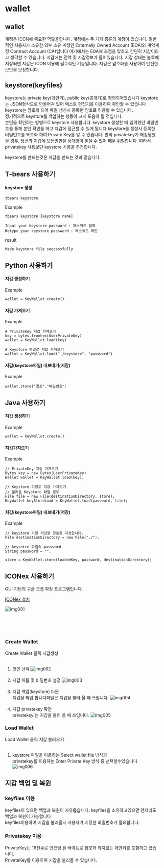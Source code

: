 wallet
==============

## wallet
계정은 ICON에 중요한 역할을합니다. 계정에는 두 가지 종류의 계정이 있습니다. 일반적인 사용자가 소유한 외부 소유 계정인 Externally Owned Account (EOA)와 계약계정 Contract Account (CA)입니다
여기에서는 EOA에 초점을 맞추고 간단히 지갑이라고 생각할 수 있습니다.
지갑에는 잔액 및 지갑정보가 들어있습니다. 지갑 상태는 블록에 저장되면 지갑은 ICON 이용에 필수적인 기능입니다.
지갑은 암호화를 사용하여 안전한 보안을 보장합니다.

## keystore(keyfiles)
keystore는 private key(개인키), public key(공개키)로 정의되어있습니다 keystore는 JSON형식으로 만들어져 있어 텍스트 편집기를 이용하여
확인할 수 있습니다 keystore는 암호화 되어 파일 생성시 등록한 암호로 이용할 수 있습니다.<br>정기적으로 keystore를 백업하는 행동이 크게 도움이 될 것입니다.<br>
본인을 확인하는 방벙으로 keystore 사용합니다. keystore 생성할 때 입력했던 비밀번호를 통해 본인 확인을 하고 지갑에 접근할 수 있게 됩니다
keystore를 생성시 등록한 비밀번호를 복호화 하여 Private Key를 알 수 있습니다. 만약 privatekey가 해킹당했을 경우, 당신의 지갑에 모든권한을 상대방이 얻을 수 있어 매우 위험합니다.
따라서 privatekey 사용보단 keystore 사용을 추천합니다.
<br>

keystore를 만드는것은 지갑을 만드는 것과 같습니다.


## T-bears 사용하기


#### keystore 생성
``` 
tbears keystore 
```
Example
``` 
tbears keystore [keystore name]

Input your keystore password : 패스워드 입력
Retype your keystore password : 패스워드 확인
```
result
```
Made keystore file successfully
```

## Python 사용하기


#### 지갑 생성하기

Example
``` 
wallet = KeyWallet.create()
```

#### 지갑 가져오기

Example
``` 
# PrivateKey 지갑 가져오기
key = bytes.fromhex(UserPrivateKey)
wallet = KeyWallet.load(key)

# Keystore 파일로 지갑 가져오기
wallet = KeyWallet.load("./keystore", "password")
```

#### 지갑(keystore파일) 내보내기(저장)

Example
```
wallet.store("경로","비밀번호")
```



## Java 사용하기


#### 지갑 생성하기

Example
``` 
wallet = KeyWallet.create()
```
#### 지갑가져오기

Example
``` 
// PrivateKey 지갑 가져오기
Bytes key = new Bytes(UserPrivateKey)
Wallet wallet = KeyWallet.load(key);

// Keystore 파일로 지갑 가져오기
// 불러올 Keystore 파일 경로 
File file = new File(destinationDirectory, store);
KeyWallet keyStoreLoad = KeyWallet.load(password, file);
```


#### 지갑(keystore파일) 내보내기(저장)

Example
```
// keyStore 파일 저장할 경로를 지정합니다.
File destinationDirectory = new File("./"); 

// keysotre 파일의 password 
String password = ""; 
   
store = KeyWallet.store(loadedKey, password, destinationDirectory);
```



## ICONex 사용하기
GUI 기반의 구글 크롬 확장 프로그램입니다.


[ICONex 설치](<https://chrome.google.com/webstore/detail/iconex/flpiciilemghbmfalicajoolhkkenfel>)


![img001](./img/iconex001.png)

<br><br><br>
### Create Wallet

Create Wallet 클릭 지갑생성
<br><br>

1. 코인 선택
![img002](./img/iconex002.png)
<br><br>
2. 지갑 이름 및 비밀번호 설정
![img003](./img/iconex003.png)
<br><br>
3. 지갑 백업(keystore) 다운<br>지갑을 백업 합니다파일은 지갑을 불러 올 때 쓰입니다.
![img004](./img/iconex004.png)
<br><br>
4. 지갑 privatekey 확인<br>privatekey 는 지갑을 불러 올 때 쓰입니다.
![img005](./img/iconex005.png)


### Load Wallet

Load Wallet 클릭 지갑 불러오기
<br><br>

1. keystore 파일을 이용하는 Select wallet file 방식과<br>privatekey를 이용하는 Enter Private Key 방식 중 선택할수있습니다.
![img006](./img/iconex006.png)


## 지갑 백업 및 복원

### keyfiles 이용
keyfiles이 있으면 백업과 복원이 자유롭습니다. keyfiles을 소유하고있으면 언제라도 백업과 복원이 가능합니다<br>
keyfiles이용하여 지갑을 불러올시 사용자가 지정한 비밀번호가 필요합니다.

### Privatekey 이용
PrivateKey는 16진수로 인코딩 된 바이트로 암호화 되지않는 개인키를 포함하고 있습니다.<br>
PrivateKey를 이용하여 지갑을 불러올 수 있습니다.